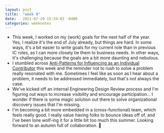```yaml
---
layout: post
title:  "week 9"
date:   2021-07-29 15:34:03 -0400
categories: weeknotes
---
```


* This week, I worked on my (work) goals for the next half of the year. Yes, I
realize it's the end of July already, but things are hard. In some ways, it's a
bit easier to write goals for my current role than in previous IC roles, as I
can more closely tie them to business needs. In other ways, it's challenging
because the goals are a bit more daunting and nebulous.
* I stumbled across [Anti-Patterns for Influencing as an Individual
Contributor](https://punkrockpolly.wordpress.com/2020/10/27/anti-patterns-for-influencing-as-an-individual-contributor/)
this week and the reminder not to rush to solve a problem really resonated with
me. Sometimes I feel like as soon as I hear about a problem, it needs to be
addressed immediately, but that's not always the case.
* We've kicked off an internal Engineering Design Review process and I'm figuring
out ways to increase visibility and encourage participation... I wonder if there
is some magic solution out there to solve organizational discovery issues that
I'm missing.
* I'm becoming a bit more embedded in a (cross-functional) team, which feels
really good. I really value having folks to bounce ideas off of, and I've been
lone wolf-ing it for a little bit too much this summer. Looking forward to an
autumn full of collaboration. 🍂

